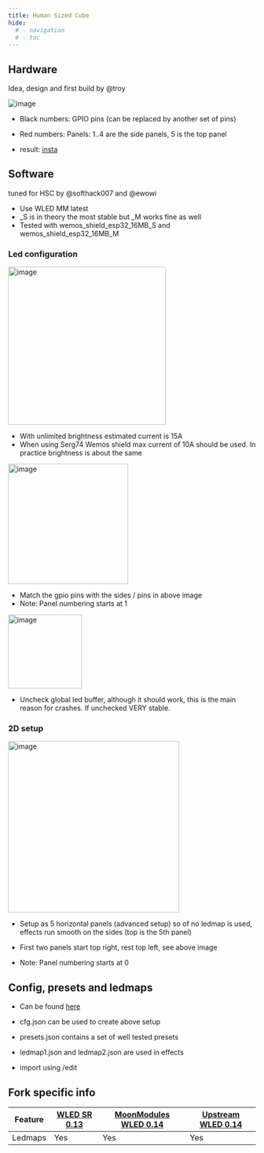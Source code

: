 ```yaml
---
title: Human Sized Cube
hide:
  # - navigation
  # - toc
---
```


## Hardware

Idea, design and first build by @troy

![image](https://github.com/MoonModules/WLED-Docs/assets/138451817/8ef936f1-434b-46bc-a523-ced7400e2f12)

* Black numbers: GPIO pins (can be replaced by another set of pins)
* Red numbers: Panels: 1..4 are the side panels, 5 is the top panel

* result: [insta](https://www.instagram.com/reel/CztafORN5Pr/?igshid=MzRlODBiNWFlZA==)

## Software

tuned for HSC by @softhack007 and @ewowi

* Use WLED MM latest
* _S is in theory the most stable but _M works fine as well
* Tested with wemos_shield_esp32_16MB_S and wemos_shield_esp32_16MB_M

### Led configuration

<img width="321" alt="image" src="https://github.com/MoonModules/WLED-Docs/assets/138451817/5e8facc5-1df7-4c5a-a50f-20edef02b024">

* With unlimited brightness estimated current is 15A
* When using Serg74 Wemos shield max current of 10A should be used. In practice brightness is about the same

<img width="244" alt="image" src="https://github.com/MoonModules/WLED-Docs/assets/138451817/13b515ea-71bd-49bd-b53e-37ecc0a4a7c7">

* Match the gpio pins with the sides / pins in above image
* Note: Panel numbering starts at 1

<img width="150" alt="image" src="https://github.com/MoonModules/WLED-Docs/assets/138451817/e810ef75-ede2-4639-a18f-d20a8b27f837">

* Uncheck global led buffer, although it should work, this is the main reason for crashes. If unchecked VERY stable.

### 2D setup

<img width="348" alt="image" src="https://github.com/MoonModules/WLED-Docs/assets/138451817/5a8334cd-ab32-4f22-a4ea-eca552c90edc">

* Setup as 5 horizontal panels (advanced setup) so of no ledmap is used, effects run smooth on the sides (top is the 5th panel)

* First two panels start top right, rest top left, see above image

* Note: Panel numbering starts at 0

## Config, presets and ledmaps

* Can be found [here](https://github.com/MoonModules/WLED-Effects/tree/master/Ledmaps/Cube20205)

* cfg.json can be used to create above setup

* presets.json contains a set of well tested presets

* ledmap1.json and ledmap2.json are used in effects

* import using <ip>/edit

## Fork specific info

| Feature | [WLED SR 0.13](https://github.com/atuline/WLED/tree/dev) | [MoonModules WLED 0.14](https://github.com/MoonModules/WLED/tree/mdev) | [Upstream WLED 0.14](https://github.com/Aircoookie/WLED) |
|---|---|---|---|
Ledmaps|Yes|Yes|Yes

